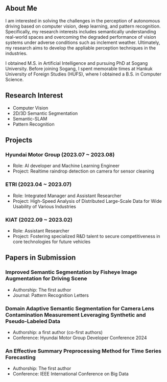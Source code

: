 ## About Me
I am interested in solving the challenges in the perception of autonomous driving based on computer vision, deep learning, and pattern recognition. Specifically, my research interests includes semantically understanding real-world spaces and overcoming the degraded performance of vision systems under adverse conditions such as inclement weather. Ultimately, my research aims to develop the appliable perception techniques in the industries.

I obtained M.S. in Artificial Intelligence and pursuing PhD at Sogang University. Before joining Sogang, I spent memorable times at Hankuk University of Foreign Studies (HUFS), where I obtained a B.S. in Computer Science.

## Research Interest
- Computer Vision
- 2D/3D Semantic Segmentation
- Semantic-SLAM
- Pattern Recognition

## Projects
### Hyundai Motor Group (2023.07 ~ 2023.08)
- Role: AI developer and Machine Learning Engineer
- Project: Realtime raindrop detection on camera for sensor cleaning 
### ETRI (2023.04 ~ 2023.07)
- Role: Integrated Manager and Assistant Researcher
- Project: High-Speed Analysis of Distributed Large-Scale Data for Wide Usability of Various Industries
### KIAT (2022.09 ~ 2023.02)
- Role: Assistant Researcher
- Project: Fostering specialized R&D talent to secure competitiveness in core technologies for future vehicles

## Papers in Submission
### Improved Semantic Segmentation by Fisheye Image Augmentation for Driving Scene
- Authorship: The first author
- Journal: Pattern Recognition Letters
### Domain Adaptive Semantic Segmentation for Camera Lens Contamination Measurement Leveraging Synthetic and Pseudo-Labeled Data
- Authorship: a first author (co-first authors)
- Conference: Hyundai Motor Group Developer Conference 2024
### An Effective Summary Preprocessing Method for Time Series Forecasting
- Authorship: The first author
- Conference: IEEE International Conference on Big Data
<!--
**Kitten171922/Kitten171922** is a ✨ _special_ ✨ repository because its `README.md` (this file) appears on your GitHub profile.

Here are some ideas to get you started:

- 🔭 I’m currently working on ...
- 🌱 I’m currently learning ...
- 👯 I’m looking to collaborate on ...
- 🤔 I’m looking for help with ...
- 💬 Ask me about ...
- 📫 How to reach me: ...
- 😄 Pronouns: ...
- ⚡ Fun fact: ...
-->
